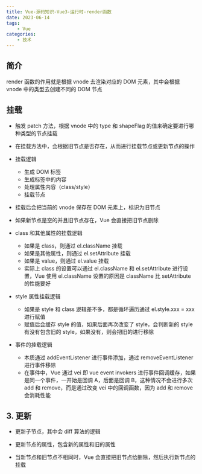 ```yaml
---
title: Vue-源码知识-Vue3-运行时-render函数
date: 2023-06-14
tags:
    - Vue
categories:
    - 技术
---
```


## 简介

render 函数的作用就是根据 vnode 去渲染对应的 DOM 元素，其中会根据 vnode 中的类型去创建不同的 DOM 节点

## 挂载

-   触发 patch 方法，根据 vnode 中的 type 和 shapeFlag 的值来确定要进行哪种类型的节点挂载

-   在挂载方法中，会根据旧节点是否存在，从而进行挂载节点或更新节点的操作

-   挂载逻辑

    -   生成 DOM 标签
    -   生成标签中的内容
    -   处理属性内容（class/style）
    -   挂载节点

-   挂载后会把当前的 vnode 保存在 DOM 元素上，标识为旧节点

-   如果新节点是空的并且旧节点存在，Vue 会直接把旧节点删除

-   class 和其他属性的挂载逻辑

    -   如果是 class，则通过 el.className 挂载
    -   如果是其他属性，则通过 el.setAttribute 挂载
    -   如果是 value，则通过 el.value 挂载
    -   实际上 class 的设置可以通过 el.className 和 el.setAttribute 进行设置，Vue 使用 el.className 设置的原因是 className 比 setAttribute 的性能要好

-   style 属性挂载逻辑

    -   如果是 style 和 class 逻辑差不多，都是循环遍历通过 el.style.xxx = xxx 进行赋值
    -   赋值后会缓存 style 的值，如果后面再次改变了 style，会判断新的 style 有没有包含旧的 style，如果没有，则会把旧的进行移除

-   事件的挂载逻辑

    -   本质通过 addEventListener 进行事件添加，通过 removeEventListener 进行事件移除
    -   在事件中，Vue 通过 vei 即 vue event invokers 进行事件回调缓存，如果是同一个事件，一开始是回调 A，后面是回调 B，这种情况不会进行多次 add 和 remove，而是通过改变 vei 中的回调函数，因为 add 和 remove 会消耗性能

## 3. 更新

-   更新子节点，其中会 diff 算法的逻辑

-   更新节点的属性，包含新的属性和旧的属性

-   当新节点和旧节点不相同时，Vue 会直接把旧节点给删除，然后执行新节点的挂载
